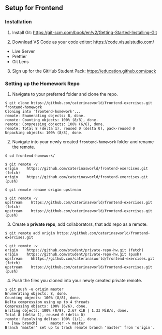 ## Setup for Frontend

### Installation

1. Install Git: https://git-scm.com/book/en/v2/Getting-Started-Installing-Git

2. Download VS Code as your code editor: https://code.visualstudio.com/
- Live Server
- Prettier
- Git Lens

3. Sign up for the GitHub Student Pack: https://education.github.com/pack

### Setting up the Homework Repo

1. Navigate to your preferred folder and clone the repo.

```console
$ git clone https://github.com/caterinasworld/frontend-exercises.git frontend-homework
Cloning into 'frontend-homework'...
remote: Enumerating objects: 8, done.
remote: Counting objects: 100% (8/8), done.
remote: Compressing objects: 100% (6/6), done.
remote: Total 8 (delta 1), reused 0 (delta 0), pack-reused 0
Unpacking objects: 100% (8/8), done.
```
2. Navigate into your newly created `frontend-homework` folder and rename the remote.

```console
$ cd frontend-homework/

$ git remote -v
origin	  https://github.com/caterinasworld/frontend-exercises.git (fetch)
origin	  https://github.com/caterinasworld/frontend-exercises.git (push)

$ git remote rename origin upstream

$ git remote -v
upstream	https://github.com/caterinasworld/frontend-exercises.git (fetch)
upstream	https://github.com/caterinasworld/frontend-exercises.git (push)
```

3. Create a __private repo__, add collaborators, that add repo as a remote. 

```console
$ git remote add origin https://github.com/caterinasworld/frontend-exercises.git

$ git remote -v
origin	  https://github.com/student/private-repo-hw.git (fetch)
origin	  https://github.com/student/private-repo-hw.git (push)
upstream	hhttps://github.com/caterinasworld/frontend-exercises.git (fetch)
upstream	https://github.com/caterinasworld/frontend-exercises.git (push)
```

4. Push the files you cloned into your newly created private remote.

```console
$ git push -u origin master
Enumerating objects: 8, done.
Counting objects: 100% (8/8), done.
Delta compression using up to 4 threads
Compressing objects: 100% (6/6), done.
Writing objects: 100% (8/8), 2.67 KiB | 1.33 MiB/s, done.
Total 8 (delta 1), reused 0 (delta 0)
remote: Resolving deltas: 100% (1/1), done.
 * [new branch]      master -> master
Branch 'master' set up to track remote branch 'master' from 'origin'.
```
